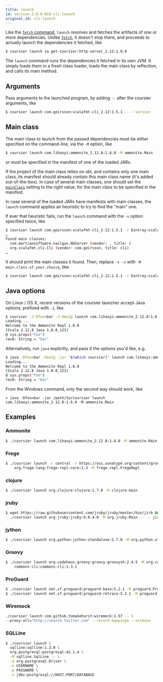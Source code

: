 ```yaml
---
title: launch
id: version-2.0.0-RC6-cli-launch
original_id: cli-launch
---
```


Like the [`fetch` command](cli-fetch.md), `launch` resolves and fetches the
artifacts of one or more dependencies. Unlike [`fetch`](cli-fetch.md), it
doesn't stop there, and proceeds to actually launch the dependencies it
fetched, like
```bash
$ coursier launch io.get-coursier:http-server_2.12:1.0.0
```

The `launch` command runs the dependencies it fetched in its own JVM. It simply
loads them in a fresh class loader, loads the main class by reflection, and
calls its main method.

## Arguments

Pass arguments to the launched program, by adding `--` after the coursier
arguments, like
```bash
$ coursier launch com.geirsson:scalafmt-cli_2.12:1.5.1 -- --version
```

## Main class

The main class to launch from the passed dependencies must be either specified
on the command-line, via the `-M` option, like
```bash
$ coursier launch com.lihaoyi:ammonite_2.12.8:1.6.0 -M ammonite.Main
```
or must be specified in the manifest of one of the loaded JARs.

If the project of the main class relies on sbt, and contains only one main
class, its manifest should already contain this main class name (it's added
out-of-the-box). In case of several main classes, one should set the
[`mainClass`](https://github.com/sbt/sbt/blob/v1.2.8/main/src/main/scala/sbt/Keys.scala#L265)
setting to the right value, for the main class to be specified in the manifest.

In case several of the loaded JARs have manifests with main classes, the
`launch` command applies an heuristic to try to find the "main" one.

If ever that heuristic fails, run the `launch` command with the `-v` option
specified twice, like
```bash
$ coursier launch com.geirsson:scalafmt-cli_2.12:1.5.1 -r bintray:scalameta/maven -v -v -- --version
…
Found main classes:
  com.martiansoftware.nailgun.NGServer (vendor: , title: )
  org.scalafmt.cli.Cli (vendor: com.geirsson, title: cli)
…
```
It should print the main classes it found. Then, replace `-v -v` with
`-M main.class.of.your.choice`, like
```bash
$ coursier launch com.geirsson:scalafmt-cli_2.12:1.5.1 -r bintray:scalameta/maven -M org.scalafmt.cli.Cli -- --version
```

## Java options

On Linux / OS X, recent versions of the coursier launcher accept Java options,
prefixed with `-J`, like
```bash
$ coursier -J-Dfoo=bar -J-Xmx2g launch com.lihaoyi:ammonite_2.12.8:1.6.0 -M ammonite.Main
Loading...
Welcome to the Ammonite Repl 1.6.0
(Scala 2.12.8 Java 1.8.0_121)
@ sys.props("foo")
res0: String = "bar"
```

Alternatively, run `java` explicitly, and pass it the options you'd like, e.g.
```bash
$ java -Dfoo=bar -Xmx2g -jar "$(which coursier)" launch com.lihaoyi:ammonite_2.12.8:1.6.0 -M ammonite.Main
Loading...
Welcome to the Ammonite Repl 1.6.0
(Scala 2.12.8 Java 1.8.0_121)
@ sys.props("foo")
res0: String = "bar"
```

From the Windows command, only the second way should work, like
```
> java -Dfoo=bar -jar /path/to/coursier launch com.lihaoyi:ammonite_2.12.8:1.6.0 -M ammonite.Main
```

## Examples

### Ammonite

```bash
$ ./coursier launch com.lihaoyi:ammonite_2.12.8:1.6.0 -M ammonite.Main
```

### Frege

```bash
$ ./coursier launch -r central -r https://oss.sonatype.org/content/groups/public \
    org.frege-lang:frege-repl-core:1.3 -M frege.repl.FregeRepl
```

### clojure

```bash
$ ./coursier launch org.clojure:clojure:1.7.0 -M clojure.main
```

### jruby

```bash
$ wget https://raw.githubusercontent.com/jruby/jruby/master/bin/jirb && \
  ./coursier launch org.jruby:jruby:9.0.4.0 -M org.jruby.Main -- -- jirb
```

### jython

```bash
$ ./coursier launch org.python:jython-standalone:2.7.0 -M org.python.util.jython
```

### Groovy

```bash
$ ./coursier launch org.codehaus.groovy:groovy-groovysh:2.4.5 -M org.codehaus.groovy.tools.shell.Main \
    commons-cli:commons-cli:1.3.1
```

### ProGuard

```bash
$ ./coursier launch net.sf.proguard:proguard-base:5.2.1 -M proguard.ProGuard
$ ./coursier launch net.sf.proguard:proguard-retrace:5.2.1 -M proguard.retrace.ReTrace
```

### Wiremock

```bash
./coursier launch com.github.tomakehurst:wiremock:1.57 -- \
--proxy-all="http://search.twitter.com" --record-mappings --verbose
```

### SQLLine

```bash
$ ./coursier launch \
  sqlline:sqlline:1.3.0 \
  org.postgresql:postgresql:42.1.4 \
  -M sqlline.SqlLine -- \
  -d org.postgresql.Driver \
  -n USERNAME \
  -p PASSWORD \
  -u jdbc:postgresql://HOST:PORT/DATABASE
```

